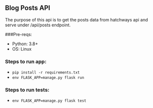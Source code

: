 ## Blog Posts API

The purpose of this api is to get the posts data from hatchways api and serve
under /api/posts endpoint.

###Pre-reqs:
* Python: 3.8+
* OS: Linux

### Steps to run app:
* `pip install -r requirements.txt`
* `env FLASK_APP=manage.py flask run`

### Steps to run tests:
* `env FLASK_APP=manage.py flask test`